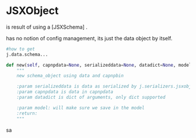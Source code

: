 # JSXObject

is result of using a [JSXSchema] .

has no notion of config management, its just the data object by itself.

```python
#how to get 
j.data.schema...  

def new(self, capnpdata=None, serializeddata=None, datadict=None, model=None):
    """
    new schema_object using data and capnpbin

    :param serializeddata is data as serialized by j.serializers.jsxobject (has prio)  : #TODO: check
    :param capnpdata is data in capnpdata
    :param datadict is dict of arguments, only dict supported

    :param model: will make sure we save in the model
    :return:
    """
```

sa

